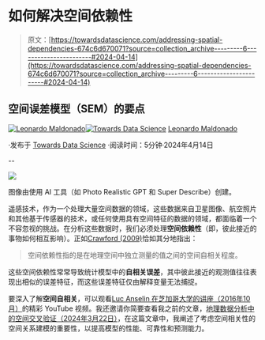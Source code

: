 # 如何解决空间依赖性

> 原文：[https://towardsdatascience.com/addressing-spatial-dependencies-674c6d670071?source=collection_archive---------6-----------------------#2024-04-14](https://towardsdatascience.com/addressing-spatial-dependencies-674c6d670071?source=collection_archive---------6-----------------------#2024-04-14)

## 空间误差模型（SEM）的要点

[](https://medium.com/@ljmaldon?source=post_page---byline--674c6d670071--------------------------------)[![Leonardo Maldonado](../Images/4929b7b7bcdd029c31280abfa29dd93a.png)](https://medium.com/@ljmaldon?source=post_page---byline--674c6d670071--------------------------------)[](https://towardsdatascience.com/?source=post_page---byline--674c6d670071--------------------------------)[![Towards Data Science](../Images/a6ff2676ffcc0c7aad8aaf1d79379785.png)](https://towardsdatascience.com/?source=post_page---byline--674c6d670071--------------------------------) [Leonardo Maldonado](https://medium.com/@ljmaldon?source=post_page---byline--674c6d670071--------------------------------)

·发布于 [Towards Data Science](https://towardsdatascience.com/?source=post_page---byline--674c6d670071--------------------------------) ·阅读时间：5分钟·2024年4月14日

--

![](../Images/4d327fed5d7c461293e2f6c4d7405a60.png)

图像由使用 AI 工具（如 Photo Realistic GPT 和 Super Describe）创建。

遥感技术，作为一个处理大量空间数据的领域，这些数据来自卫星图像、航空照片和其他基于传感器的技术，或任何使用具有空间特征的数据的领域，都面临着一个不容忽视的挑战。在分析这些数据时，我们必须处理**空间依赖性**（即，彼此接近的事物如何相互影响）。正如[Crawford (2009)](https://www.sciencedirect.com/science/article/abs/pii/B9780080449104003990)恰如其分地指出：

> 空间依赖性指的是在地理空间中独立测量的值之间的空间自相关程度。

这些空间依赖性常常导致统计模型中的**自相关误差**，其中彼此接近的观测值往往表现出相似的误差特征，而这些误差特征仅由解释变量无法捕捉。

要深入了解**空间自相关**，可以观看[Luc Anselin 在芝加哥大学的讲座（2016年10月）](https://www.youtube.com/watch?v=VX-6OthpETE&t=0s)的精彩 YouTube 视频。我还邀请你简要查看我之前的文章，[地理数据分析中的空间交叉验证（2024年3月22日）](/data-and-beyond/spatial-cross-validation-in-geographic-data-analysis-1579090dedf5)，在这篇文章中，我阐述了考虑空间相关性的空间关系建模的重要性，以提高模型的性能、可靠性和预测能力。
